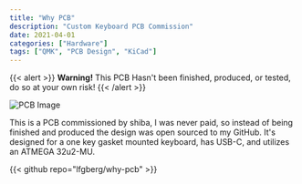 ```yaml
---
title: "Why PCB"
description: "Custom Keyboard PCB Commission"
date: 2021-04-01
categories: ["Hardware"]
tags: ["QMK", "PCB Design", "KiCad"]
---
```

{{< alert >}}
**Warning!** This PCB Hasn't been finished, produced, or tested, do so at your own risk!
{{< /alert >}}

![PCB Image](hardware/why.png "Back of the PCB")

This is a PCB commissioned by shiba, I was never paid, so instead of being finished and produced the design was open sourced to my GitHub. It's designed for a one key gasket mounted keyboard, has USB-C, and utilizes an ATMEGA 32u2-MU.

{{< github repo="lfgberg/why-pcb" >}}
